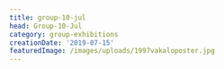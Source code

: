 ```yaml
---
title: group-10-jul
head: Group-10-Jul
category: group-exhibitions
creationDate: '2019-07-15'
featuredImage: /images/uploads/1997vakaloposter.jpg
---
```


